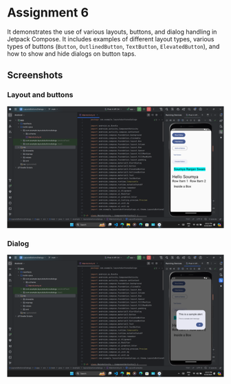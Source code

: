 # Assignment 6

It demonstrates the use of various layouts, buttons, and dialog handling in Jetpack Compose. It includes examples of different layout types, various types of buttons (`Button`, `OutlinedButton`, `TextButton`, `ElevatedButton`), and how to show and hide dialogs on button taps.

## Screenshots

### Layout and buttons

![Layout and buttons Example](./screenshots/Screenshot%20(249).png)

### Dialog

![Dialogs Example](./screenshots/Screenshot%20(250).png)
